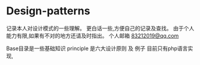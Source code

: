 Design-patterns
===============

记录本人对设计模式的一些理解。
更白话一些,方便自己的记录及查找。
由于个人能力有限,如果有不对的地方还请及时指出。
个人邮箱 83212019@qq.com

Base目录是一些基础知识
principle  是六大设计原则 及 例子 目前只有php语言实现,
